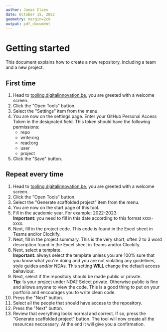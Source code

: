 ```yaml
---
author: Jonas Claes
date: October 15, 2022
geometry: margin=2cm
output: pdf_document
---
```


# Getting started

This document explains how to create a new repository, including a team and a new project.

## First time

1. Head to [tooling.digitalinnovation.be](https://tooling.digitalinnovation.be), you are greeted with a welcome screen.
1. Click the "Open Tools" button.
1. Select the "Settings" item from the menu.
1. You are now on the settings page. Enter your GitHub Personal Access Token in the designated field. This token should have the following permissions:
   - repo
   - write:org
   - read:org
   - user
   - project
1. Click the "Save" button.

## Repeat every time

1. Head to [tooling.digitalinnovation.be](https://tooling.digitalinnovation.be), you are greeted with a welcome screen.
1. Click the "Open Tools" button.
1. Select the "Generate scaffolded project" item from the menu.
1. You are now on the start page of this tool.
1. Fill in the academic year. For example: 2022-2023.  
   **Important**: you need to fill in this date according to this format `XXXX-XXXX`.
1. Next, fill in the project code. This code is found in the Excel sheet in Teams and/or Clockify.
1. Next, fill in the project summary. This is the very short, often 2 to 3 word description found in the Excel sheet in Teams and/or Clockify.
1. Next, select a template.  
   **Important**: always select the template unless you are 100% sure that you know what you're doing and you are not violating any guidelines, style guides and/or NDAs. This setting **WILL** change the default access behaviour.
1. Next, select if the repository should be made public or private.  
   **Tip**: Is your project under NDA? Select private. Otherwise public is fine and allows anyone to view the code. This is a good thing to put on your portfolio and encourages you to write clean code.
1. Press the "Next" button.
1. Select all the people that should have access to the repository.
1. Press the "Next" button.
1. Review that everything looks normal and correct. If so, press the "Generate scaffolded project" button. The tool will now create all the resources neccessary. At the end it will give you a confirmation.
